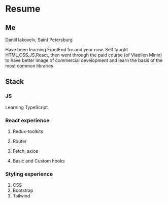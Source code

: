 # Resume

## Me

Daniil Iakovelv, Saint Petersburg

Have been learning FrontEnd for and year now. Self taught HTML,CSS,JS,React, then went through the paid course (of Vladilen Minin) to have better image of commercial development and learn the basis of the most common libraries

## Stack 

### JS

Learning TypeScript

### React experience

1. Redux-toolkits

2. Router

3. Fetch, axios

4. Basic and Custom hooks

### Styling experience 

1. CSS
2. Bootstrap
3. Tailwind
